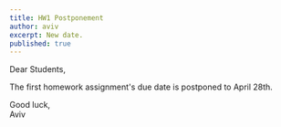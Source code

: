 ```yaml
---
title: HW1 Postponement
author: aviv
excerpt: New date.
published: true
---
```


Dear Students,

The first homework assignment's due date is postponed to April 28th.

Good luck,  
Aviv

